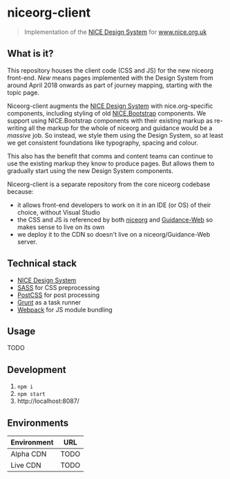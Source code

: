 # niceorg-client

> Implementation of the [NICE Design System](https://github.com/nhsevidence/nice-design-system) for www.nice.org.uk

## What is it?
This repository houses the client code (CSS and JS) for the new niceorg front-end. *New* means pages implemented with the Design System from around April 2018 onwards as part of journey mapping, starting with the topic page.

Niceorg-client augments the [NICE Design System](https://github.com/nhsevidence/nice-design-system) with nice.org-specific components, including styling of old [NICE.Bootstrap](https://github.com/nhsevidence/NICE.Bootstrap) components. We support using NICE.Bootstrap components with their existing markup as re-writing all the markup for the whole of niceorg and guidance would be a *massive* job. So instead, we style them using the Design System, so at least we get consistent foundations like typography, spacing and colour.

This also has the benefit that comms and content teams can continue to use the existing markup they know to produce pages. But allows them to gradually start using the new Design System components.

Niceorg-client is a separate repository from the core niceorg codebase because:
- it allows front-end developers to work on it in an IDE (or OS) of their choice, without Visual Studio
- the CSS and JS is referenced by both [niceorg](https://github.com/nhsevidence/niceorg) and [Guidance-Web](https://github.com/nhsevidence/guidance-web) so makes sense to live on its own
- we deploy it to the CDN so doesn't live on a niceorg/Guidance-Web server.

## Technical stack

- [NICE Design System](https://github.com/nhsevidence/nice-design-system)
- [SASS](https://sass-lang.com/) for CSS preprocessing
- [PostCSS](http://postcss.org/) for post processing
- [Grunt](https://gruntjs.com/) as a task runner
- [Webpack](https://webpack.js.org/) for JS module bundling

## Usage

TODO

## Development

1. `npm i`
2. `npm start`
3. http://localhost:8087/

## Environments

| Environment |  URL  |
| ----------- | :---: |
| Alpha CDN   | TODO  |
| Live CDN    | TODO  |

